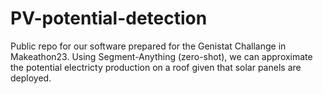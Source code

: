 # PV-potential-detection
Public repo for our software prepared for the Genistat Challange in Makeathon23. Using Segment-Anything (zero-shot), we can approximate the potential electricty production on a roof given that solar panels are deployed.  
